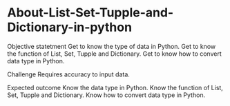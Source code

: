 # About-List-Set-Tupple-and-Dictionary-in-python
Objective statetment 
Get to know the type of data in Python. 
Get to know the function of List, Set, Tupple and Dictionary. 
Get to know how to convert data type in Python.   

Challenge 
Requires accuracy to input data.  

Expected outcome 
Know the data type in Python. 
Know the function of List, Set, Tupple and Dictionary. 
Know how to convert data type in Python.
